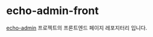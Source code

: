 # echo-admin-front

[echo-admin](https://github.com/KimMachineGun/echo-admin) 프로젝트의 프론트엔드 페이지 레포지터리 입니다.
